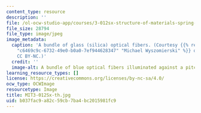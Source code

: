 ```yaml
---
content_type: resource
description: ''
file: /ol-ocw-studio-app/courses/3-012sx-structure-of-materials-spring-2019/b037fac9a82c59cb7ba4bc2015981fc9_MIT3-012Sx-th.jpg
file_size: 28794
file_type: image/jpeg
image_metadata:
  caption: 'A bundle of glass (silica) optical fibers. (Courtesy {{% resource_link
    "c6469c9c-6732-49e0-b0a0-7ef944628347" "Michael Wyszomierski" %}} on Flickr. License:
    CC BY-NC.)'
  credit: ''
  image-alt: A bundle of blue optical fibers illuminated against a pitch black background.
learning_resource_types: []
license: https://creativecommons.org/licenses/by-nc-sa/4.0/
ocw_type: OCWImage
resourcetype: Image
title: MIT3-012Sx-th.jpg
uid: b037fac9-a82c-59cb-7ba4-bc2015981fc9
---
```

